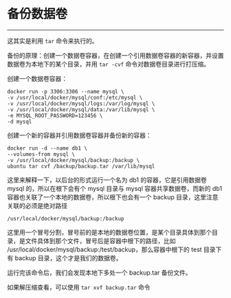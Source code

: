 # 备份数据卷

---

这其实是利用 `tar` 命令来执行的。

备份的原理：创建一个数据卷容器，在创建一个引用数据卷容器的新容器，并设置数据卷为本地下的某个目录，并用 `tar -cvf` 命令对数据卷目录进行打压缩。

创建一个数据卷容器：

```
docker run -p 3306:3306 --name mysql \
-v /usr/local/docker/mysql/conf:/etc/mysql \
-v /usr/local/docker/mysql/logs:/var/log/mysql \
-v /usr/local/docker/mysql/data:/var/lib/mysql \
-e MYSQL_ROOT_PASSWORD=123456 \
-d mysql
```

创建一个新的容器并引用数据卷容器并备份新的容器：

```
docker run -d --name db1 \
--volumes-from mysql \
-v /usr/local/docker/mysql/backup:/backup \
ubuntu tar cvf /backup/backup.tar /var/lib/mysql
```

这里来解释一下，以后台的形式运行一个名为 db1 的容器，它是引用数据卷 mysql 的，所以在根下会有个 mysql 目录与 mysql 容器共享数据卷，而新的 db1 容器也关联了一个本地的数据卷，所以根下也会有一个 backup 目录，这里注意关联的必须是绝对路径

```
/usr/local/docker/mysql/backup:/backup
```

这里用一个冒号分割，冒号前的是本地的数据卷位置，是某个目录具体到那个目录，是文件具体到那个文件，冒号后是容器中根下的路径，比如 /usr/local/docker/mysql/backup:/test/backup，那么容器中根下的 test 目录下有 backup 目录，这个才是我们的数据卷。

运行完该命令后，我们会发现本地下多处一个 backup.tar 备份文件。

如果解压缩查看，可以使用 `tar xvf backup.tar` 命令